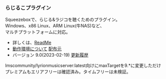 ### らじるこプラグイン
  Squeezeboxで、らじる&ラジコを聴くためのプラグイン。<br>
  Windows、x86 Linux、ARM Linux(牛NAS)など、<br>
  マルチプラットフォームに対応。 

* 詳しくは、[ReadMe](https://github.com/t-yoshi/RadiRuKo-Plugin/wiki)  
* [動作環境について](https://github.com/t-yoshi/RadiRuKo-Plugin/wiki/Environment) [配布元](http://t-yoshi.github.io/RadiRuKo-Plugin/)
* バージョン 9.0(2023-02-19)  [更新履歴](https://github.com/t-yoshi/RadiRuKo-Plugin/wiki/ChangeLog)

lmscommunity/lyrionmusicserver:latest向けにmaxTargetを9.*に変更しただけ  
プレミアムもエリアフリーは確認済み。タイムフリーは未検証。
